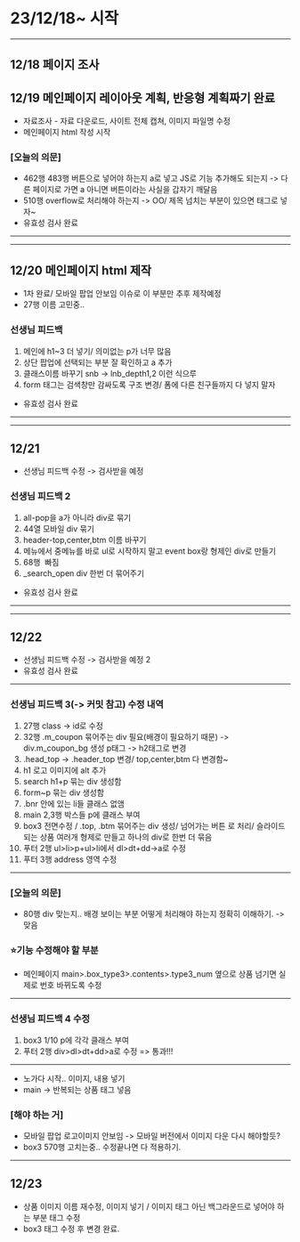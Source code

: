 # 23/12/18~ 시작
----
## 12/18 페이지 조사
## 12/19 메인페이지 레이아웃 계획, 반응형 계획짜기 완료
* 자료조사 - 자료 다운로드, 사이트 전체 캡쳐, 이미지 파일명 수정
* 메인페이지 html 작성 시작
### [오늘의 의문]
* 462행 483행 버튼으로 넣어야 하는지 a로 넣고 JS로 기능 추가해도 되는지 -> 다른 페이지로 가면 a 아니면 버튼이라는 사실을 갑자기 깨달음
* 510행 overflow로 처리해야 하는지 -> OO/ 제목 넘치는 부분이 있으면 태그로 넣자~
* 유효성 검사 완료
------
------
## 12/20 메인페이지 html 제작
* 1차 완료/ 모바일 팝업 안보임 이슈로 이 부분만 추후 제작예정
* 27행 이름 고민중..
### 선생님 피드백 
1. 메인에 h1~3 더 넣기/ 의미없는 p가 너무 많음
2. 상단 팝업에 선택되는 부분 잘 확인하고 a 추가
3. 클래스이름 바꾸기 snb -> lnb_depth1,2 이런 식으루
4. form 태그는 검색창만 감싸도록 구조 변경/ 폼에 다른 친구들까지 다 넣지 말자
* 유효성 검사 완료
-------
--------
## 12/21
* 선생님 피드백 수정 -> 검사받을 예정
### 선생님 피드백 2
1. all-pop을 a가 아니라 div로 묶기
2. 44열 모바일 div 묶기
3. header-top,center,btm 이름 바꾸기
4. 메뉴에서 중메뉴를 바로 ul로 시작하지 말고 event box랑 형제인 div로 만들기
5. 68행 <img> 빠짐
6. _search_open div 한번 더 묶어주기  
* 유효성 검사 완료
--------
-------
## 12/22
* 선생님 피드백 수정 -> 검사받을 예정 2
* 유효성 검사 완료
---
### 선생님 피드백 3(-> 커밋 참고) 수정 내역
1. 27행 class -> id로 수정
2. 32행 .m_coupon 묶어주는 div 필요(배경이 필요하기 때문) -> div.m_coupon_bg 생성
    p태그 -> h2태그로 변경
3. .head_top -> .header_top 변경/ top,center,btm 다 변경함~
4. h1 로고 이미지에 alt 추가
5. search h1+p 묶는 div 생성함
6. form~p 묶는 div 생성함
7. .bnr 안에 있는 li들 클래스 없앰
8. main 2,3행 박스들 p에 클래스 부여
9. box3 전면수정 / .top, .btm 묶어주는 div 생성/ 넘어가는 버튼 <a>로 처리/ 슬라이드되는 상품 여러개 형제로 만들고 하나의 div로 한번 더 묶음
10. 푸터 2행 ul>li>p+ul>li에서 dl>dt+dd->a로 수정
11. 푸터 3행 address 영역 수정
---
### [오늘의 의문]
* 80행 div 맞는지.. 배경 보이는 부분 어떻게 처리해야 하는지 정확히 이해하기. -> 맞음

### ⭐기능 수정해야 할 부분
* 메인페이지 main>.box_type3>.contents>.type3_num 옆으로 상품 넘기면 실제로 번호 바뀌도록 수정
---
### 선생님 피드백 4 수정
1. box3 1/10 p에 각각 클래스 부여
2. 푸터 2행 div>dl>dt+dd>a로 수정
=> 통과!!!
---
* 노가다 시작.. 이미지, 내용 넣기
* main -> 반복되는 상품 태그 넣음
### [해야 하는 거]
* 모바일 팝업 로고이미지 안보임 -> 모바일 버전에서 이미지 다운 다시 해야할듯?
* box3 570행 고치는중.. 수정끝나면 다 적용하기.
---
## 12/23
* 상품 이미지 이름 재수정, 이미지 넣기 / 이미지 태그 아닌 백그라운드로 넣어야 하는 부분 태그 수정
* box3 태그 수정 후 변경 완료.
